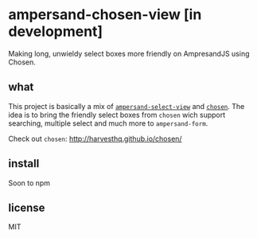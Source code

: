 ampersand-chosen-view [in development]
===

Making long, unwieldy select boxes more friendly on AmpresandJS using Chosen.

## what

This project is basically a mix of [`ampersand-select-view`](https://github.com/AmpersandJS/ampersand-select-view) and [`chosen`](https://github.com/harvesthq/chosen).
The idea is to bring the friendly select boxes from `chosen` wich support searching, multiple select and much more to `ampersand-form`.

Check out `chosen`: http://harvesthq.github.io/chosen/


## install

Soon to npm

## license

MIT
